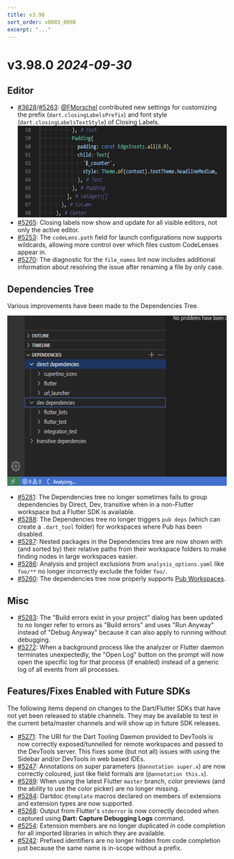 ```yaml
---
title: v3.98
sort_order: v0003_0098
excerpt: "..."
---
```


# v3.98.0 _2024-09-30_

## Editor

- [#3628](https://github.com/Dart-Code/Dart-Code/issues/3628)/[#5263](https://github.com/Dart-Code/Dart-Code/issues/5263): [@FMorschel](https://github.com/FMorschel) contributed new settings for customizing the prefix (`dart.closingLabelsPrefix`) and font style (`dart.closingLabelsTextStyle`) of Closing Labels.
    <img loading="lazy" src="/images/release_notes/v3.98/closing_labels_customization.png" width="598" height="210" />
- [#5265](https://github.com/Dart-Code/Dart-Code/issues/5265): Closing labels now show and update for all visible editors, not only the active editor.
- [#5253](https://github.com/Dart-Code/Dart-Code/issues/5253): The `codeLens.path` field for launch configurations now supports wildcards, allowing more control over which files custom CodeLenses appear in.
- [#5270](https://github.com/Dart-Code/Dart-Code/issues/5270): The diagnostic for the `file_names` lint now includes additional information about resolving the issue after renaming a file by only case.

## Dependencies Tree

Various improvements have been made to the Dependencies Tree.

<img loading="lazy" src="/images/release_notes/v3.98/dependencies_tree.png" width="598" height="390" />

- [#5281](https://github.com/Dart-Code/Dart-Code/issues/5281): The Dependencies tree no longer sometimes fails to group dependencies by Direct, Dev, transitive when in a non-Flutter workspace but a Flutter SDK is available.
- [#5288](https://github.com/Dart-Code/Dart-Code/issues/5288): The Dependencies tree no longer triggers `pub deps` (which can create a `.dart_tool` folder) for workspaces where Pub has been disabled.
- [#5287](https://github.com/Dart-Code/Dart-Code/issues/5287): Nested packages in the Dependencies tree are now shown with (and sorted by) their relative paths from their workspace folders to make finding nodes in large workspaces easier.
- [#5286](https://github.com/Dart-Code/Dart-Code/issues/5286): Analysis and project exclusions from `analysis_options.yaml` like `foo/**` no longer incorrectly exclude the folder `foo/`.
- [#5260](https://github.com/Dart-Code/Dart-Code/issues/5260): The dependencies tree now properly supports [Pub Workspaces](https://github.com/dart-lang/pub/issues/4127).

## Misc

- [#5283](https://github.com/Dart-Code/Dart-Code/issues/5283): The "Build errors exist in your project" dialog has been updated to no longer refer to errors as "Build errors" and uses "Run Anyway" instead of "Debug Anyway" because it can also apply to running without debugging.
- [#5272](https://github.com/Dart-Code/Dart-Code/issues/5272): When a background process like the analyzer or Flutter daemon terminates unexpectedly, the "Open Log" button on the prompt will now open the specific log for that process (if enabled) instead of a generic log of all events from all processes.

## Features/Fixes Enabled with Future SDKs

The following items depend on changes to the Dart/Flutter SDKs that have not yet been released to stable channels. They may be available to test in the current beta/master channels and will show up in future SDK releases.

- [#5271](https://github.com/Dart-Code/Dart-Code/issues/5271): The URI for the Dart Tooling Daemon provided to DevTools is now correctly exposed/tunnelled for remote workspaces and passed to the DevTools server. This fixes some (but not all) issues with using the Sidebar and/or DevTools in web based IDEs.
- [#5247](https://github.com/Dart-Code/Dart-Code/issues/5247): Annotations on super parameters (`@annotation super.x`) are now correctly coloured, just like field formals are (`@annotation this.x`).
- [#5289](https://github.com/Dart-Code/Dart-Code/issues/5289): When using the latest Flutter `master` branch, color previews (and the ability to use the color picker) are no longer missing.
- [#5284](https://github.com/Dart-Code/Dart-Code/issues/5284): Dartdoc `@template` macros declared on members of extensions and extension types are now supported.
- [#5268](https://github.com/Dart-Code/Dart-Code/issues/5268): Output from Flutter's `stderror` is now correctly decoded when captured using **Dart: Capture Debugging Logs** command.
- [#5254](https://github.com/Dart-Code/Dart-Code/issues/5254): Extension members are no longer duplicated in code completion for all imported libraries in which they are available.
- [#5242](https://github.com/Dart-Code/Dart-Code/issues/5242): Prefixed identifiers are no longer hidden from code completion just because the same name is in-scope without a prefix.

